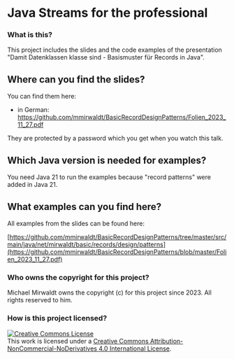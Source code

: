 # Java Streams for the professional

### What is this?

This project includes the slides and the code examples of the presentation "Damit Datenklassen klasse sind -
Basismuster für Records in Java".

## Where can you find the slides?

You can find them here:

* in German: https://github.com/mmirwaldt/BasicRecordDesignPatterns/Folien_2023_11_27.pdf

They are protected by a password which you get when you watch this talk.

## Which Java version is needed for examples?

You need Java 21 to run the examples because "record patterns" were added in Java 21.

## What examples can you find here?

All examples from the slides can be found here:      

[https://github.com/mmirwaldt/BasicRecordDesignPatterns/tree/master/src/main/java/net/mirwaldt/basic/records/design/patterns](https://github.com/mmirwaldt/BasicRecordDesignPatterns/blob/master/Folien_2023_11_27.pdf)

### Who owns the copyright for this project?

Michael Mirwaldt owns the copyright (c) for this project since 2023. All rights reserved to him.

### How is this project licensed?

<a rel="license" href="http://creativecommons.org/licenses/by-nc-nd/4.0/"><img alt="Creative Commons License" style="border-width:0" src="https://i.creativecommons.org/l/by-nc-nd/4.0/88x31.png" /></a><br />
This work is licensed under a <a rel="license" href="http://creativecommons.org/licenses/by-nc-nd/4.0/">Creative Commons
Attribution-NonCommercial-NoDerivatives 4.0 International License</a>.
